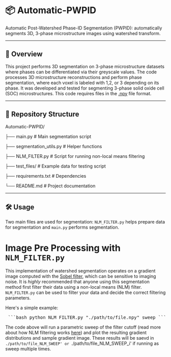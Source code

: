 # 📦 Automatic-PWPID

Automatic Post-Watershed Phase-ID Segmentation (PWPID): automatically segments 3D, 3-phase microstructure images using watershed transform. 

---

## 📓 Overview

This project performs 3D segmentation on 3-phase microstructure datasets where phases can be differentiated via their greyscale  values. The code processes 3D microstructure reconstructions and perform phase segmentation, where each voxel is labeled with 1,2, or 3 depending on its phase. It was developed and tested for segmenting 3-phase solid oxide cell (SOC) microstructures. This code requires files in the [.npy](https://numpy.org/doc/stable/reference/generated/numpy.lib.format.html) file format. 

---

## 📁 Repository Structure

Automatic-PWPID/ 

├── main.py # Main segmentation script 

├── segmentation_utils.py # Helper functions 

├── NLM_FILTER.py # Script for running non-local means filtering

├── test_files/ # Example data for testing script 

├── requirements.txt # Dependencies 

└── README.md # Project documentation


---

## 🛠️ Usage

Two main files are used for segmentation: `NLM_FILTER.py` helps prepare data for segmentation and `main.py` performs segmentation.

# Image Pre Processing with `NLM_FILTER.py`

This implementation of watershed segmentation operates on a gradient image computed with the [Sobel filter](https://en.wikipedia.org/wiki/Sobel_operator), which can be sensitive to imaging noise. It is _highly_ recommended that anyone using this segmentation method first filter their data using a non-local means (NLM) filter.  `NLM_FILTER.py` can be used to filter your data and decide the correct filtering parameters.

Here's a simple example:

<pre> ```bash python NLM_FILTER.py "./path/to/file.npy" sweep ``` </pre>

The code above will run a parametric sweep of the filter cutoff (read more about how NLM filtering works [here](https://doi.org/10.1109/CVPR.2005.38)) and plot the resulting gradient distributions and sample gradient image. These results will be saevd in `./path/to/file_NLM_SWEEP' or `./path/to/file_NLM_SWEEP_i' if running as sweep multiple times. 


